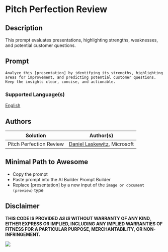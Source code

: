 # Pitch Perfection Review

## Description

This prompt evaluates presentations, highlighting strengths, weaknesses, and potential customer questions.

## Prompt

```text
Analyze this [presentation] by identifying its strengths, highlighting areas for improvement, and predicting potential customer questions. Keep the insights clear, concise, and actionable.
```

### Supported Language(s)

[English](./en-us/prompt.md)

## Authors

Solution|Author(s)
--------|---------
Pitch Perfection Review | [Daniel Laskewitz](https://www.github.com/laskewitz), Microsoft

## Minimal Path to Awesome

* Copy the prompt
* Paste prompt into the AI Builder Prompt Builder
* Replace [presentation] by a new input of the `image or document (preview)` type

## Disclaimer

**THIS CODE IS PROVIDED *AS IS* WITHOUT WARRANTY OF ANY KIND, EITHER EXPRESS OR IMPLIED, INCLUDING ANY IMPLIED WARRANTIES OF FITNESS FOR A PARTICULAR PURPOSE, MERCHANTABILITY, OR NON-INFRINGEMENT.**

<img src="https://m365-visitor-stats.azurewebsites.net/powerplatform-prompts/samples/ai-builder/pitch-perfection-review" aria-hidden="true" />
